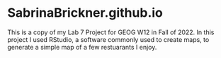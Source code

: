 # SabrinaBrickner.github.io

This is a copy of my Lab 7 Project for GEOG W12 in Fall of 2022. In this project
I used RStudio, a software commonly used to create maps, to generate a simple
map of a few restuarants I enjoy.
